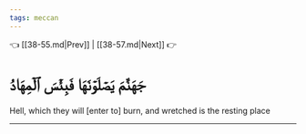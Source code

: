 ```yaml
---
tags: meccan
---
```


👈 [[38-55.md|Prev]] | [[38-57.md|Next]] 👉

# جَهَنَّمَ يَصۡلَوۡنَهَا فَبِئۡسَ ٱلۡمِهَادُ

Hell, which they will [enter to] burn, and wretched is the resting place

---


